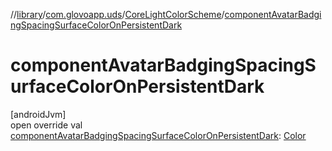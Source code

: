 //[library](../../../index.md)/[com.glovoapp.uds](../index.md)/[CoreLightColorScheme](index.md)/[componentAvatarBadgingSpacingSurfaceColorOnPersistentDark](component-avatar-badging-spacing-surface-color-on-persistent-dark.md)

# componentAvatarBadgingSpacingSurfaceColorOnPersistentDark

[androidJvm]\
open override val [componentAvatarBadgingSpacingSurfaceColorOnPersistentDark](component-avatar-badging-spacing-surface-color-on-persistent-dark.md): [Color](https://developer.android.com/reference/kotlin/androidx/compose/ui/graphics/Color.html)
